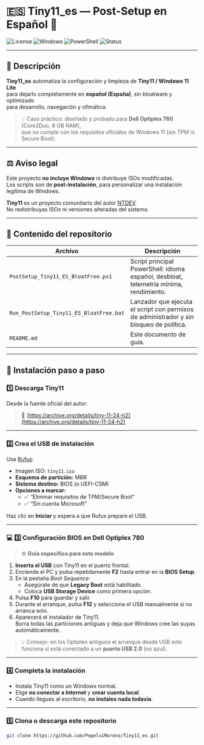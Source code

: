 # 🇪🇸 Tiny11_es — Post-Setup en Español 🧩

![License](https://img.shields.io/badge/license-MIT-green)
![Windows](https://img.shields.io/badge/Windows-11-blue)
![PowerShell](https://img.shields.io/badge/PowerShell-Script-lightblue)
![Status](https://img.shields.io/badge/Build-Stable-brightgreen)

---

## 🧠 Descripción

**Tiny11_es** automatiza la configuración y limpieza de **Tiny11 / Windows 11 Lite**  
para dejarlo completamente en **español (España)**, sin bloatware y optimizado  
para desarrollo, navegación y ofimática.

> 💡 Caso práctico: diseñado y probado para **Dell Optiplex 780** (Core2Duo, 8 GB RAM),  
> que no cumple con los requisitos oficiales de Windows 11 (sin TPM ni Secure Boot).

---

## ⚖️ Aviso legal

Este proyecto **no incluye Windows** ni distribuye ISOs modificadas.  
Los scripts son de **post-instalación**, para personalizar una instalación legítima de Windows.  

**Tiny11** es un proyecto comunitario del autor [NTDEV](https://archive.org/details/tiny-11-24-h2).  
No redistribuyas ISOs ni versiones alteradas del sistema.

---

## 🧰 Contenido del repositorio

| Archivo | Descripción |
|----------|--------------|
| `PostSetup_Tiny11_ES_BloatFree.ps1` | Script principal PowerShell: idioma español, desbloat, telemetría mínima, rendimiento. |
| `Run_PostSetup_Tiny11_ES_BloatFree.bat` | Lanzador que ejecuta el script con permisos de administrador y sin bloqueo de política. |
| `README.md` | Este documento de guía. |

---

## 🚀 Instalación paso a paso

### 1️⃣ Descarga Tiny11
Desde la fuente oficial del autor:
> 🔗 [https://archive.org/details/tiny-11-24-h2](https://archive.org/details/tiny-11-24-h2)

---

### 2️⃣ Crea el USB de instalación

Usa [Rufus](https://rufus.ie/):

- Imagen ISO: `tiny11.iso`
- **Esquema de partición:** MBR  
- **Sistema destino:** BIOS (o UEFI-CSM)
- **Opciones a marcar:**
  - ✅ “Eliminar requisitos de TPM/Secure Boot”
  - ✅ “Sin cuenta Microsoft”

Haz clic en **Iniciar** y espera a que Rufus prepare el USB.

---

### 💻 3️⃣ Configuración BIOS en Dell Optiplex 780

> ⚙️ **Guía específica para este modelo**

1. **Inserta el USB** con Tiny11 en el puerto frontal.
2. Enciende el PC y pulsa repetidamente **F2** hasta entrar en la **BIOS Setup**.
3. En la pestaña *Boot Sequence*:
   - Asegúrate de que **Legacy Boot** está habilitado.
   - Coloca **USB Storage Device** como primera opción.
4. Pulsa **F10** para guardar y salir.
5. Durante el arranque, pulsa **F12** y selecciona el USB manualmente si no arranca solo.
6. Aparecerá el instalador de Tiny11.  
   Borra todas las particiones antiguas y deja que Windows cree las suyas automáticamente.

> 💡 Consejo: en los Optiplex antiguos el arranque desde USB solo funciona si está conectado a un **puerto USB 2.0** (no azul).

---

### 4️⃣ Completa la instalación

- Instala Tiny11 como un Windows normal.  
- Elige **no conectar a Internet** y **crear cuenta local**.  
- Cuando llegues al escritorio, **no instales nada todavía**.

---

### 5️⃣ Clona o descarga este repositorio

```bash
git clone https://github.com/PepeluiMoreno/Tiny11_es.git
